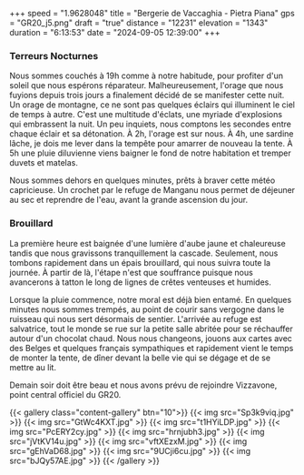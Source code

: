 +++
speed = "1.9628048"
title = "Bergerie de Vaccaghia - Pietra Piana"
gps = "GR20_j5.png"
draft = "true"
distance = "12231"
elevation = "1343"
duration = "6:13:53"
date = "2024-09-05 12:39:00"
+++
### Terreurs Nocturnes
Nous sommes couchés à 19h comme à notre habitude, pour profiter d'un soleil que nous espérons réparateur. Malheureusement, l'orage que nous fuyions depuis trois jours a finalement décidé de se manifester cette nuit.
Un orage de montagne, ce ne sont pas quelques éclairs qui illuminent le ciel de temps à autre. C'est une multitude d'éclats, une myriade d'explosions qui embrassent la nuit. Un peu inquiets, nous comptons les secondes entre chaque éclair et sa détonation. À 2h, l'orage est sur nous. À 4h, une sardine lâche, je dois me lever dans la tempête pour amarrer de nouveau la tente. À 5h une pluie diluvienne viens baigner le fond de notre habitation et tremper duvets et matelas. 

Nous sommes dehors en quelques minutes, prêts à braver cette météo capricieuse. Un crochet par le refuge de Manganu nous permet de déjeuner au sec et reprendre de l'eau, avant la grande ascension du jour.

### Brouillard
La première heure est baignée d'une lumière d'aube jaune et chaleureuse tandis que nous gravissons tranquillement la cascade. Seulement, nous tombons rapidement dans un épais brouillard, qui nous suivra toute la journée. À partir de là, l'étape n'est que souffrance puisque nous avancerons à tatton le long de lignes de crêtes venteuses et humides.

Lorsque la pluie commence, notre moral est déjà bien entamé. En quelques minutes nous sommes trempés, au point de courir sans vergogne dans le ruisseau qui nous sert désormais de sentier. L'arrivée au refuge est salvatrice, tout le monde se rue sur la petite salle abritée pour se réchauffer autour d'un chocolat chaud. Nous nous changeons, jouons aux cartes avec des Belges et quelques français sympathiques et rapidement vient le temps de monter la tente, de dîner devant la belle vie qui se dégage et de se mettre au lit. 

Demain soir doit être beau et nous avons prévu de rejoindre Vizzavone, point central officiel du GR20.

{{< gallery class="content-gallery" btn="10">}}
{{< img src="Sp3k9viq.jpg" >}}
{{< img src="GtWc4KXT.jpg" >}}
{{< img src="t1HYiLDP.jpg" >}}
{{< img src="PcERY2cy.jpg" >}}
{{< img src="hrnjubh3.jpg" >}}
{{< img src="jVtKV14u.jpg" >}}
{{< img src="vftXEzxM.jpg" >}}
{{< img src="gEhVaD68.jpg" >}}
{{< img src="9UCji6cu.jpg" >}}
{{< img src="bJQy57AE.jpg" >}}
{{< /gallery >}}

